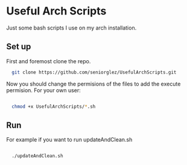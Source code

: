 # Useful Arch Scripts

Just some bash scripts I use on my arch installation.

## Set up

First and foremost clone the repo.

```bash
  git clone https://github.com/seniorglez/UsefulArchScripts.git

```

Now you should change the permisions of the files to add the execute permision. For your own user:

```bash

  chmod +x UsefulArchScripts/*.sh

```

## Run

For example if you want to run updateAndClean.sh

```bash

  ./updateAndClean.sh

```
